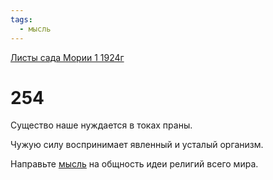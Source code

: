 ```yaml
---
tags:
  - мысль
---
```


[Листы сада Мории 1 1924г](/agni/1924)

# 254
Существо наше нуждается в токах праны.   

Чужую силу воспринимает явленный и усталый организм.   

Направьте [мысль](/tag/#мысль) на общность идеи религий всего мира.   


